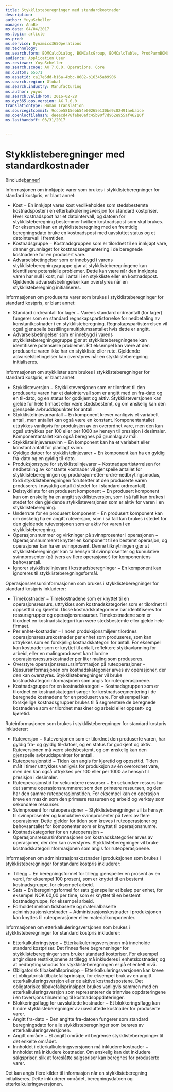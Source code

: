 ```yaml
---
title: Stykklisteberegninger med standardkostnader
description: 
author: YuyuScheller
manager: AnnBe
ms.date: 04/04/2017
ms.topic: article
ms.prod: 
ms.service: Dynamics365Operations
ms.technology: 
ms.search.form: BOMCalcDialog, BOMCalcGroup, BOMCalcTable, ProdParmBOMCalc
audience: Application User
ms.reviewer: YuyuScheller
ms.search.scope: AX 7.0.0, Operations, Core
ms.custom: 65571
ms.assetid: ca17e6dd-b16a-4bbc-8682-b16345ab9906
ms.search.region: Global
ms.search.industry: Manufacturing
ms.author: yuyus
ms.search.validFrom: 2016-02-28
ms.dyn365.ops.version: AX 7.0.0
translationtype: Human Translation
ms.sourcegitcommit: 9ccbe5815ebb54e00265e130be9c82491aebabce
ms.openlocfilehash: deeecd478febe0afc45b90f7d962e955af46210f
ms.lasthandoff: 03/31/2017


---
```


# <a name="bom-calculations-with-standard-costs"></a>Stykklisteberegninger med standardkostnader

[!include[banner](../includes/banner.md)]




Informasjonen om innkjøpte varer som brukes i stykklisteberegninger for standard kostpris, er blant annet:
-   Kost − En innkjøpt vares kost vedlikeholdes som stedsbestemte kostnadsposter i en etterkalkuleringsversjon for standard kostpriser. Hver kostnadspost har et datointervall, og datoen for stykklisteberegning bestemmer hvilken kostnadspost som skal brukes. For eksempel kan en stykklisteberegning med en fremtidig beregningsdato bruke en kostnadspost med uavsluttet status og et datointervall i fremtiden.
-   Kostnadsgruppe − Kostnadsgruppen som er tilordnet til en innkjøpt vare, danner grunnlaget for kostnadssegmentering i de beregnede kostnadene for en produsert vare.
-   Advarselsbetingelser som er innebygd i varens stykklisteberegningsgruppe gjør at stykklisteberegningene kan identifisere potensielle problemer. Dette kan være når den innkjøpte varen har null i kost, null i antall i en stykkliste eller en kostnadspost. Gjeldende advarselsbetingelser kan overstyres når en stykklisteberegning initialiseres.

Informasjonen om produserte varer som brukes i stykklisteberegninger for standard kostpris, er blant annet:
-   Standard ordreantall for lager − Varens standard ordreantall (for lager) fungerer som en standard regnskapspartistørrelse for nedbetaling av konstantkostnader i en stykklisteberegning. Regnskapspartistørrelsen vil også gjenspeile bestillingsmultiplumsantallet hvis dette er angitt.
-   Advarselsbetingelser som er innebygd i varens stykklisteberegningsgruppe gjør at stykklisteberegningene kan identifisere potensielle problemer. Ett eksempel kan være at den produserte varen ikke har en stykkliste eller rute. Gjeldende advarselsbetingelser kan overstyres når en stykklisteberegning initialiseres.

Informasjonen om stykklister som brukes i stykklisteberegninger for standard kostpris, er blant annet:
-   Stykklisteversjon − Stykklisteversjonen som er tilordnet til den produserte varen har et datointervall som er angitt med en fra-dato og en til-dato, og en status for godkjent og aktiv. Stykklisteversjonen kan gjelde for hele firmaet eller være stedsbestemt, og om ønskelig kan den gjenspeile avbruddspunkter for antall.
-   Stykklistelinjevareantall − En komponent krever vanligvis et variabelt antall, men antallet kan også være en konstant. Komponentantallet uttrykkes vanligvis for produksjon av én overordnet vare, men den kan også uttrykkes per 100 eller per 1000 av hensyn til presisjon i desimaler. Komponentantallet kan også beregnes på grunnlag av mål.
-   Stykklistelinjevaresvinn − En komponent kan ha et variabelt eller konstant antall for planlagt svinn.
-   Gyldige datoer for stykklistelinjevarer − En komponent kan ha en gyldig fra-dato og en gyldig til-dato.
-   Produksjonstype for stykklistelinjevarer − Kostnadspartistørrelsen for nedbetaling av konstante kostnader vil gjenspeile antallet for stykklisteberegningen og produksjon-etter-ordre-nedbrytingsmodus, fordi stykklisteberegningen forutsetter at den produserte varen produseres i nøyaktig antall (i stedet for i standard ordreantall).
-   Delstykkliste for en produsert komponent − En produsert komponent kan om ønskelig ha en angitt stykklisteversjon, som i så fall kan brukes i stedet for den gjeldende stykklisteversjonen som er aktiv for varen i en stykklisteberegning.
-   Underrute for en produsert komponent − En produsert komponent kan om ønskelig ha en angitt ruteversjon, som i så fall kan brukes i stedet for den gjeldende ruteversjonen som er aktiv for varen i en stykklisteberegning.
-   Operasjonsnummer og virkninger på svinnprosenter i operasjonen − Operasjonsnummeret knytter en komponent til en bestemt operasjon, og operasjoner kan ha en svinnprosent. Denne tilknytningen gjør at stykklisteberegninger kan ta hensyn til svinnprosenter og kumulative svinnprosenter (på tvers av flere operasjoner) for komponentens behovsantall.
-   Ignorer stykklistelinjevare i kostnadsberegninger − En komponent kan ignoreres til stykklisteberegningsformål.

Operasjonsressursinformasjonen som brukes i stykklisteberegninger for standard kostpris inkluderer:
-   Timekostnader − Timekostnadene som er knyttet til en operasjonsressurs, uttrykkes som kostnadskategorier som er tilordnet til oppsetttid og kjøretid. Disse kostnadskategoriene bør identifiseres for ressursgrupper og operasjonsressurser. Timekostnadene som er tilordnet en kostnadskategori kan være stedsbestemte eller gjelde hele firmaet.
-   Per enhet-kostnader − I noen produksjonsmiljøer tilordnes operasjonsressurskostnader per enhet som produseres, som kan uttrykkes som en forskjellig kostnadskategori for antall. For eksempel kan kostnader som er knyttet til antall, reflektere stykkavlønning for arbeid, eller en malingprodusent kan tilordne operasjonsressurskostnader per liter maling som produseres.
-   Overstyre operasjonsressursinformasjon på ruteoperasjoner − Ressursinformasjonen om kostnadskategorier arves av operasjoner, der den kan overstyres. Stykklisteberegninger vil bruke kostnadskategoriinformasjonen som angis for ruteoperasjonene.
-   Kostnadsgruppe for en kostnadskategori − Kostnadsgruppen som er tilordnet en kostnadskategori sørger for kostnadssegmentering i de beregnede kostnadene for en produsert vare. For eksempel kan forskjellige kostnadsgrupper brukes til å segmentere de beregnede kostnadene som er tilordnet maskiner og arbeid eller oppsett- og kjøretid.

Ruteinformasjonen som brukes i stykklisteberegninger for standard kostpris inkluderer:
-   Ruteversjon − Ruteversjonen som er tilordnet den produserte varen, har gyldig fra- og gyldig til-datoer, og en status for godkjent og aktiv. Ruteversjonen må være stedsbestemt, og om ønskelig kan den gjenspeile avbruddspunkter for antall.
-   Ruteoperasjonstid − Tiden kan angis for kjøretid og oppsettid. Tiden målt i timer uttrykkes vanligvis for produksjon av én overordnet vare, men den kan også uttrykkes per 100 eller per 1000 av hensyn til presisjon i desimaler.
-   Ruteoperasjonstid for sekundære ressurser − En sekundær ressurs har det samme operasjonsnummeret som den primære ressursen, og den har den samme ruteoperasjonstiden. For eksempel kan en operasjon kreve en maskin som den primære ressursen og arbeid og verktøy som sekundære ressurser.
-   Svinnprosent for ruteoperasjoner − Stykklisteberegninger vil ta hensyn til svinnprosenter og kumulative svinnprosenter på tvers av flere operasjoner. Dette gjelder for tiden som kreves i ruteoperasjoner og behovsantallet for komponenter som er knyttet til operasjonsnumre.
-   Kostnadskategorier for en ruteoperasjon − Operasjonsressursinformasjonen om kostnadskategorier arves av operasjoner, der den kan overstyres. Stykklisteberegninger vil bruke kostnadskategoriinformasjonen som angis for ruteoperasjonene.

Informasjonen om administrasjonskostnader i produksjonen som brukes i stykklisteberegninger for standard kostpris inkluderer:
-   Tillegg − En beregningsformel for tillegg gjenspeiler en prosent av en verdi, for eksempel 100 prosent, som er knyttet til en bestemt kostnadsgruppe, for eksempel arbeid.
-   Sats − En beregningsformel for sats gjenspeiler et beløp per enhet, for eksempel NOK 60,00 per time, som er knyttet til en bestemt kostnadsgruppe, for eksempel arbeid.
-   Forholdet mellom tidsbaserte og materialbaserte administrasjonskostnader − Administrasjonskostnader i produksjonen kan knyttes til ruteoperasjoner eller materialkomponenter.

Informasjonen om etterkalkuleringsversjonen som brukes i stykklisteberegninger for standard kostpris inkluderer:
-   Etterkalkuleringstype − Etterkalkuleringsversjonen må inneholde standard kostpriser. Det finnes flere begrensninger for stykklisteberegninger som bruker standard kostpriser. For eksempel angir disse restriksjonene at tillegg må inkluderes i enhetskostnader, og at nedbrytingsmodus for stykklisteberegningen er på et enkelt nivå.
-   Obligatorisk tilbakefallsprinsipp − Etterkalkuleringsversjonen kan kreve et obligatorisk tilbakefallsprinsipp, for eksempel bruk av en angitt etterkalkuleringsversjon eller de aktive kostnadspostene. Det obligatoriske tilbakefallsprinsippet brukes vanligvis sammen med en etterkalkuleringsversjon som representerer de trinnvise oppdateringene i en toversjons tilnærming til kostnadsoppdateringer.
-   Blokkeringsflagg for uavsluttede kostnader − Et blokkeringsflagg kan hindre stykklisteberegninger av uavsluttede kostnader for produserte varer.
-   Angitt fra-dato − Den angitte fra-datoen fungerer som standard beregningsdato for alle stykklisteberegninger som berøres av etterkalkuleringsversjonen.
-   Angitt område − Et angitt område vil begrense stykklisteberegninger til det enkelte området.
-   Innholdet i etterkalkuleringsversjonen må inkludere kostnader − Innholdet må inkludere kostnader. Om ønskelig kan det inkludere salgspriser, slik at foreslåtte salgspriser kan beregnes for produserte varer.

Det kan angis flere kilder til informasjon når en stykklisteberegning initialiseres. Dette inkluderer området, beregningsdatoen og etterkalkuleringsversjonen.






